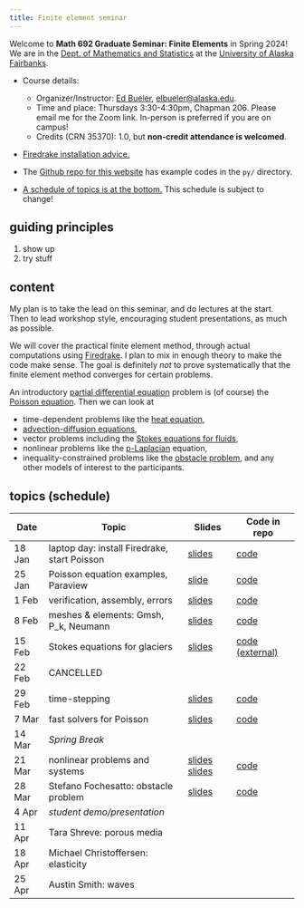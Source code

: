 ```yaml
---
title: Finite element seminar
---
```


Welcome to **Math 692 Graduate Seminar: Finite Elements** in Spring 2024!  We are in the [Dept. of Mathematics and Statistics](http://www.uaf.edu/dms/) at the [University of Alaska Fairbanks](http://www.uaf.edu/).

* Course details:
  * Organizer/Instructor: [Ed Bueler](http://bueler.github.io/), [elbueler@alaska.edu](mailto:elbueler@alaska.edu).
  * Time and place: Thursdays 3:30-4:30pm, Chapman 206.  Please email me for the Zoom link.  In-person is preferred if you are on campus!
  * Credits (CRN 35370): 1.0, but **non-credit attendance is welcomed**.

* [Firedrake installation advice.](installation)

* The [Github repo for this website](https://github.com/bueler/fe-seminar) has example codes in the `py/` directory.

* [A schedule of topics is at the bottom.](#schedule)  This schedule is subject to change!

## guiding principles

1. show up
2. try stuff

## content

My plan is to take the lead on this seminar, and do lectures at the start.  Then to lead workshop style, encouraging student presentations, as much as possible.

We will cover the practical finite element method, through actual computations using [Firedrake](https://www.firedrakeproject.org/).  I plan to mix in enough theory to make the code make sense.  The goal is definitely _not_ to prove systematically that the finite element method converges for certain problems.

An introductory [partial differential equation](https://en.wikipedia.org/wiki/Partial_differential_equation) problem is (of course) the [Poisson equation](https://en.wikipedia.org/wiki/Poisson%27s_equation).  Then we can look at
  * time-dependent problems like the [heat equation](https://en.wikipedia.org/wiki/Heat_equation),
  * [advection-diffusion equations](https://en.wikipedia.org/wiki/Convection%E2%80%93diffusion_equation),
  * vector problems including the [Stokes equations for fluids](https://en.wikipedia.org/wiki/Stokes_flow),
  * nonlinear problems like the [p-Laplacian](https://en.wikipedia.org/wiki/P-Laplacian) equation,
  * inequality-constrained problems like the [obstacle problem](https://en.wikipedia.org/wiki/Obstacle_problem),
and any other models of interest to the participants.

## <a id="schedule"></a> topics (schedule)

| Date   | Topic | Slides | Code in repo |
|--------|-------|--------|--------------|
| 18 Jan | laptop day: install Firedrake, start Poisson | [slides](slides/18jan.pdf) | [code](https://github.com/bueler/fe-seminar/tree/main/py/18jan)
| 25 Jan | Poisson equation examples, Paraview | [slide](py/25jan/poisson.pdf) | [code](https://github.com/bueler/fe-seminar/tree/main/py/25jan)
|  1 Feb | verification, assembly, errors | [slides](slides/1feb.pdf) | [code](https://github.com/bueler/fe-seminar/tree/main/py/1feb)
|  8 Feb | meshes & elements: Gmsh, P_k, Neumann | [slides](slides/8feb.pdf) | [code](https://github.com/bueler/fe-seminar/tree/main/py/8feb)
| 15 Feb | Stokes equations for glaciers | [slides](https://github.com/bueler/stokes-ice-tutorial/blob/main/slides.pdf) | [code (external)](https://github.com/bueler/stokes-ice-tutorial)
| 22 Feb | CANCELLED |
| 29 Feb | time-stepping | [slides](slides/29feb.pdf) | [code](https://github.com/bueler/fe-seminar/tree/main/py/29feb)
|  7 Mar | fast solvers for Poisson | [slides](slides/7mar.pdf) | [code](https://github.com/bueler/fe-seminar/tree/main/py/7mar)
| 14 Mar | _Spring Break_ |
| 21 Mar | nonlinear problems and systems | [slides](slides/21mar-bratu.pdf) [slides](slides/21mar-plate.pdf) | [code](https://github.com/bueler/fe-seminar/tree/main/py/21mar)
| 28 Mar | Stefano Fochesatto: obstacle problem | [slides](slides/28mar-sfochesatto.pdf) | [code](https://github.com/bueler/fe-seminar/tree/main/py/28mar)
|  4 Apr | _student demo/presentation_ |  <!-- advection-diffusion problems and DG? -->
| 11 Apr | Tara Shreve: porous media |
| 18 Apr | Michael Christoffersen: elasticity |
| 25 Apr | Austin Smith: waves |
